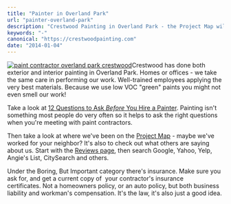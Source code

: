 ```yaml
---
title: "Painter in Overland Park"
url: "painter-overland-park"
description: "Crestwood Painting in Overland Park - the Project Map will show you where!"
keywords: "-"
canonical: "https://crestwoodpainting.com"
date: "2014-01-04"
---
```


[![paint contractor overland park crestwood](/images/OPKS.jpg)](/images/OPKS.jpg)Crestwood has done both exterior and interior painting in Overland Park. Homes or offices - we take the same care in performing our work. Well-trained employees applying the very best materials. Because we use low VOC "green" paints you might not even smell our work!

Take a look at [12 Questions to Ask _Before_ You Hire a Painter](/12-questions-ask-painter/ "12 Questions to Ask Before You Hire a Painter"). Painting isn't something most people do very often so it helps to ask the right questions when you're meeting with paint contractors.

Then take a look at where we've been on the [Project Map](/map "Project Map") - maybe we've worked for your neighbor? It's also to check out what others are saying about us. Start with the [Reviews page](/reviews/ "Online Reviews – Painters in Kansas City"), then search Google, Yahoo, Yelp, Angie's List, CitySearch and others.

Under the Boring, But Important category there's insurance. Make sure you ask for, and get a current copy of  your contractor's insurance certificates. Not a homeowners policy, or an auto policy, but both business liability and workman's compensation. It's the law, it's also just a good idea.
